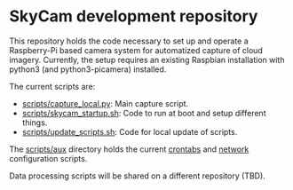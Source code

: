 # SkyCam development repository
This repository holds the code necessary to set up and operate a Raspberry-Pi based camera system for automatized capture of cloud imagery.
Currently, the setup requires an existing Raspbian installation with python3 (and python3-picamera) installed.

The current scripts are:
- [scripts/capture_local.py](scripts/capture_local.py): Main capture script.
- [scripts/skycam_startup.sh](scripts/skycam_startup.sh): Code to run at boot and setup different things.
- [scripts/update_scripts.sh](scripts/update_scripts.sh): Code for local update of scripts.

The [scripts/aux](scripts/aux) directory holds the current [crontabs](scripts/aux/crontab) and [network](scripts/aux/network) configuration scripts.

Data processing scripts will be shared on a different repository (TBD).

